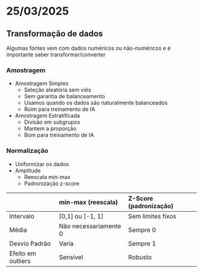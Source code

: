 # 25/03/2025

## Transformação de dados

Algumas fontes vem com dados numéricos ou não-numéricos e é importante saber transformar/converter

### Amostragem

- Amostragem Simples
  - Seleção aleatória sem viés
  - Sem garantia de balanceamento
  - Usamos quando os dados são naturalmente balanceados   
  - Ruim para treinamento de IA
- Amostragem Estratificada
  - Divisão em subgrupos
  - Mantem a proporção
  - Bom para treinamento de IA

### Normalização

- Uniformizar os dados
- Amplitude
  - Reescala min-max
  - Padronização z-score

| | min-max (reescala) | Z-Score (padronização) |
| :- | :- | :- |
| Intervalo | [0,1] ou [-1, 1] | Sem limites fixos |
| Média | Não necessariamente 0 | Sempre 0 |
| Desvio Padrão | Varia | Sempre 1 |
| Efeito em outliers | Sensível | Robusto |
